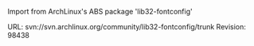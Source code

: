 Import from ArchLinux's ABS package 'lib32-fontconfig'

URL: svn://svn.archlinux.org/community/lib32-fontconfig/trunk
Revision: 98438
